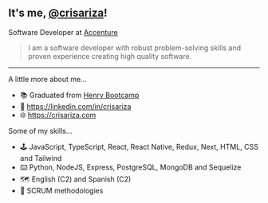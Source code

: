 ## It's me, <a href="https://crisariza.com/">@crisariza</a>!
Software Developer at <a href="https://accenture.com/">Accenture</a>

> I am a software developer with robust problem-solving skills and proven experience creating high quality software.
-----------
A little more about me...

- 📚 Graduated from <a href="https://www.soyhenry.com/">Henry Bootcamp</a>
- 👔 https://linkedin.com/in/crisariza
- 🌐 https://crisariza.com

Some of my skills...

- 🕹️ JavaScript, TypeScript, React, React Native, Redux, Next, HTML, CSS and Tailwind
- ⌨️ Python, NodeJS, Express, PostgreSQL, MongoDB and Sequelize
- 🗺️ English (C2) and Spanish (C2)
- 💬 SCRUM methodologies
